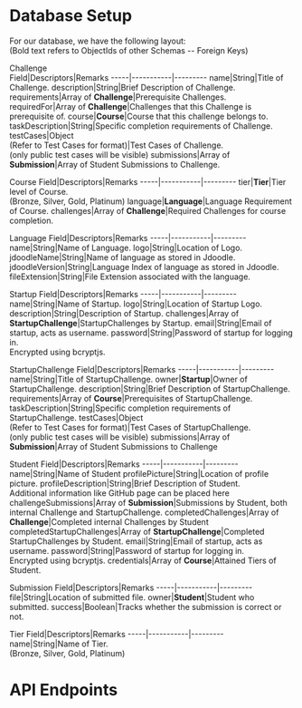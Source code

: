 # Database Setup  
For our database, we have the following layout:  
(Bold text refers to ObjectIds of other Schemas -- Foreign Keys)  

Challenge  
Field|Descriptors|Remarks
-----|-----------|---------
name|String|Title of Challenge.
description|String|Brief Description of Challenge.
requirements|Array of **Challenge**|Prerequisite Challenges.
requiredFor|Array of **Challenge**|Challenges that this Challenge is prerequisite of.
course|**Course**|Course that this challenge belongs to.
taskDescription|String|Specific completion requirements of Challenge.
testCases|Object<br />(Refer to Test Cases for format)|Test Cases of Challenge.<br />(only public test cases will be visible)
submissions|Array of **Submission**|Array of Student Submissions to Challenge.

Course
Field|Descriptors|Remarks
-----|-----------|---------
tier|**Tier**|Tier level of Course. <br />(Bronze, Silver, Gold, Platinum)
language|**Language**|Language Requirement of Course.
challenges|Array of **Challenge**|Required Challenges for course completion.

Language
Field|Descriptors|Remarks
-----|-----------|---------
name|String|Name of Language.
logo|String|Location of Logo.
jdoodleName|String|Name of language as stored in Jdoodle.
jdoodleVersion|String|Language Index of language as stored in Jdoodle.
fileExtension|String|File Extension associated with the language.

Startup
Field|Descriptors|Remarks
-----|-----------|---------
name|String|Name of Startup.
logo|String|Location of Startup Logo.
description|String|Description of Startup.
challenges|Array of **StartupChallenge**|StartupChallenges by Startup.
email|String|Email of startup, acts as username.
password|String|Password of startup for logging in.<br />Encrypted using bcryptjs.

StartupChallenge
Field|Descriptors|Remarks
-----|-----------|---------
name|String|Title of StartupChallenge.
owner|**Startup**|Owner of StartupChallenge.
description|String|Brief Description of StartupChallenge.
requirements|Array of **Course**|Prerequisites of StartupChallenge.
taskDescription|String|Specific completion requirements of StartupChallenge.
testCases|Object<br />(Refer to Test Cases for format)|Test Cases of StartupChallenge.<br />(only public test cases will be visible)
submissions|Array of **Submission**|Array of Student Submissions to Challenge

Student
Field|Descriptors|Remarks
-----|-----------|---------
name|String|Name of Student
profilePicture|String|Location of profile picture.
profileDescription|String|Brief Description of Student.<br />Additional information like GitHub page can be placed here
challengeSubmissions|Array of **Submission**|Submissions by Student, both internal Challenge and StartupChallenge.
completedChallenges|Array of **Challenge**|Completed internal Challenges by Student
completedStartupChallenges|Array of **StartupChallenge**|Completed StartupChallenges by Student.
email|String|Email of startup, acts as username.
password|String|Password of startup for logging in.<br />Encrypted using bcryptjs.
credentials|Array of **Course**|Attained Tiers of Student.

Submission
Field|Descriptors|Remarks
-----|-----------|---------
file|String|Location of submitted file.
owner|**Student**|Student who submitted.
success|Boolean|Tracks whether the submission is correct or not.

Tier
Field|Descriptors|Remarks
-----|-----------|---------
name|String|Name of Tier. <br />(Bronze, Silver, Gold, Platinum)

# API Endpoints

